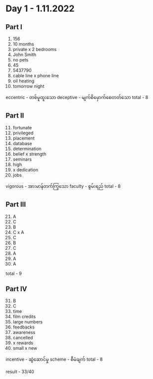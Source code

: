 # Day 1 - 1.11.2022

## Part I

1. 156
2. 10 months
3. private x 2 bedrooms
4. John Smith
5. no pets
6. 45
7. 5437790
8. cable line x phone line
9. oil heating
10. tomorrow night

eccentric - တစ်မူထူးသော
deceptive - မျက်စိမှောက်စေတတ်သော
total - 8

## Part II

11. fortunate
12. privileged
13. placement
14. database
15. determination
16. belief x strength
17. seminars
18. high
19. x dedication
20. jobs

vigorous - အားမာန်တက်ကြွသော
faculty - စွမ်းရည်
total - 8

## Part III

21. A
22. C
23. B
24. C x A
25. C
26. B
27. C
28. A
29. A
30. A

total - 9

## Part IV

31. B
32. C
33. time
34. film credits
35. large numbers
36. feedbacks
37. awareness
38. cancelled
39. x rewards
40. small x new

incentive - ဆွဲဆောင်မှု
scheme - စီမံချက်
total - 8

result - 33/40